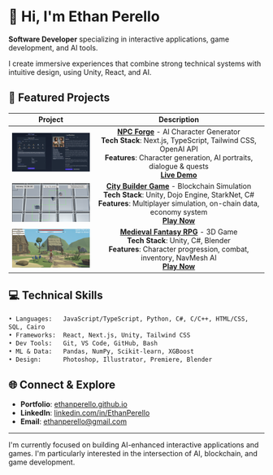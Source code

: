 # 👋 Hi, I'm Ethan Perello

**Software Developer** specializing in interactive applications, game development, and AI tools.

I create immersive experiences that combine strong technical systems with intuitive design, using Unity, React, and AI.

## 🚀 Featured Projects

<div align="center">

| Project | Description |
|:-------------------------:|:-------------------------:|
| <div align="center"><img width="200" src="images/npc-forge.png"></div> | **[NPC Forge](https://github.com/EthanPerello/npc-forge)** - AI Character Generator<br>**Tech Stack**: Next.js, TypeScript, Tailwind CSS, OpenAI API<br>**Features**: Character generation, AI portraits, dialogue & quests<br>**[Live Demo](https://npc-forge-ethan-perellos-projects.vercel.app)** |
| <div align="center"><img width="200" src="images/City_Builder_Game.png"></div> | **[City Builder Game](https://github.com/EthanPerello/DojoCityBuilder)** - Blockchain Simulation<br>**Tech Stack**: Unity, Dojo Engine, StarkNet, C#<br>**Features**: Multiplayer simulation, on-chain data, economy system<br>**[Play Now](https://ethanperello.github.io/DojoCityBuilder/)** |
| <div align="center"><img width="200" src="images/Midieval_Fantasy_RPG.png"></div> | **[Medieval Fantasy RPG](https://github.com/EthanPerello/MedievalFantasyRPG)** - 3D Game<br>**Tech Stack**: Unity, C#, Blender<br>**Features**: Character progression, combat, inventory, NavMesh AI<br>**[Play Now](https://ethanperello.github.io/MedievalFantasyRPG/)** |

</div>

## 💻 Technical Skills

```
• Languages:   JavaScript/TypeScript, Python, C#, C/C++, HTML/CSS, SQL, Cairo
• Frameworks:  React, Next.js, Unity, Tailwind CSS
• Dev Tools:   Git, VS Code, GitHub, Bash
• ML & Data:   Pandas, NumPy, Scikit-learn, XGBoost
• Design:      Photoshop, Illustrator, Premiere, Blender
```

## 🌐 Connect & Explore

- **Portfolio**: [ethanperello.github.io](https://ethanperello.github.io)
- **LinkedIn**: [linkedin.com/in/EthanPerello](http://linkedin.com/in/EthanPerello)
- **Email**: ethanperello@gmail.com

---

I'm currently focused on building AI-enhanced interactive applications and games. I'm particularly interested in the intersection of AI, blockchain, and game development.
